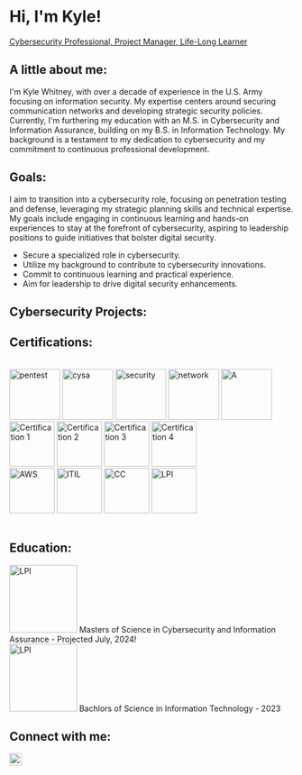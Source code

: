 # Hi, I'm Kyle!

[Cybersecurity Professional, Project Manager, Life-Long Learner](https://www.linkedin.com/in/kyle-r-whitney/)

## A little about me:
I'm Kyle Whitney, with over a decade of experience in the U.S. Army focusing on information security. My expertise centers around securing communication networks and developing strategic security policies. Currently, I'm furthering my education with an M.S. in Cybersecurity and Information Assurance, building on my B.S. in Information Technology. My background is a testament to my dedication to cybersecurity and my commitment to continuous professional development. 

## Goals:
I aim to transition into a cybersecurity role, focusing on penetration testing and defense, leveraging my strategic planning skills and technical expertise. My goals include engaging in continuous learning and hands-on experiences to stay at the forefront of cybersecurity, aspiring to leadership positions to guide initiatives that bolster digital security.
- Secure a specialized role in cybersecurity.
- Utilize my background to contribute to cybersecurity innovations.
- Commit to continuous learning and practical experience.
- Aim for leadership to drive digital security enhancements.

## Cybersecurity Projects:
<!-- Details about my projects here -->

## Certifications:
<!-- You can still use HTML for images if you need specific styling not available in Markdown -->
<br/>
<img src="https://github.com/KREUW/KREUW/assets/151568256/1a50b78e-3102-4b07-bb2e-f356e9169c62" width="90" alt="pentest" />
<img src="https://github.com/KREUW/KREUW/assets/151568256/a0c6456d-cc5a-4499-b669-8bfc8f7d08b9" width="90" alt="cysa" />
<img src="https://github.com/KREUW/KREUW/assets/151568256/8ff4526a-e042-4cef-9b84-665db188b2d1" width="90" alt="security" />
<img src="https://github.com/KREUW/KREUW/assets/151568256/f2accae5-65b1-4fb9-b30e-6280e96cb6c0" width="90" alt="network" />
<img src="https://github.com/KREUW/KREUW/assets/151568256/b1fca359-ec88-4520-9b75-c898d317c198" width="90" alt="A" />
<!-- Can not get to sit correct <img src="https://github.com/KREUW/KREUW/assets/151568256/3b8d6cd9-f475-433e-be22-ac53d77ea85a" width="90" alt="cloud_ess" /> -->
<br/>
<img src="https://github.com/KREUW/KREUW/assets/151568256/1f9c3650-e30e-4b75-8c2c-7f6d869a4cef" width="80" alt="Certification 1" /> 
<img src="https://github.com/KREUW/KREUW/assets/151568256/06a710a5-346f-4500-a7b9-ceedb5bf3a6d" width="80" alt="Certification 2" /> 
<img src="https://github.com/KREUW/KREUW/assets/151568256/0c792b71-0935-461b-ab3b-4a24192c0874" width="80" alt="Certification 3" /> 
<img src="https://github.com/KREUW/KREUW/assets/151568256/0690202b-8ff9-41f0-b996-269cd1c3f4b7" width="80" alt="Certification 4" />
<br/>
<img src="https://github.com/KREUW/KREUW/assets/151568256/995022e4-7b01-4020-82a0-a6b03ce9665d" width="80" alt="AWS" />
<img src="https://github.com/KREUW/KREUW/assets/151568256/4b03a01b-ff67-45e2-8224-bbc3715726ae" width="80" alt="ITIL" />
<img src="https://github.com/KREUW/KREUW/assets/151568256/3bf213c9-bb78-489c-a629-7041033bc594" width="80" alt="CC" />
<img src="https://github.com/KREUW/KREUW/assets/151568256/2279243f-42e4-471b-ad4a-94889e2c5fc4" width="80" alt="LPI" />
<!-- Adding a space after images for better readability -->
<br/>
<br/>

## Education:
<div>
    <img src="https://github.com/KREUW/KREUW/assets/151568256/168c0e44-da54-4f30-8f4d-015c5943acaa" width="120" alt="LPI" />
    Masters of Science in Cybersecurity and Information Assurance - Projected July, 2024! 
</div>

<div>       
    <img src="https://github.com/KREUW/KREUW/assets/151568256/168c0e44-da54-4f30-8f4d-015c5943acaa" width="120" alt="LPI" />
    Bachlors of Science in Information Technology - 2023  
</div>

## Connect with me:
<a href="https://linkedin.com/in/kyle-r-whitney">
    <img src="https://cdn.jsdelivr.net/npm/simple-icons@v3/icons/linkedin.svg" width="22" alt="Kyle Whitney | LinkedIn" />
</a>

